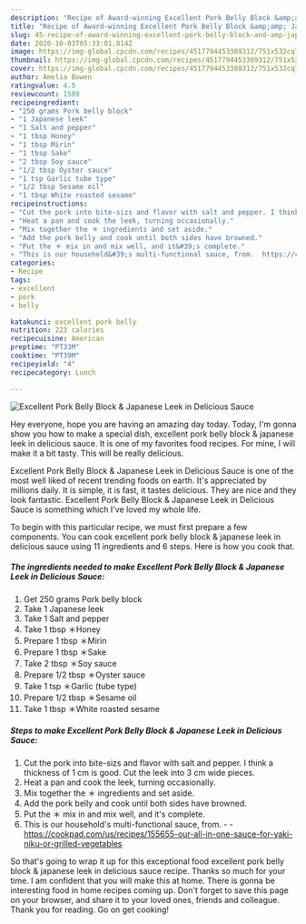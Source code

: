 ```yaml
---
description: "Recipe of Award-winning Excellent Pork Belly Block &amp;amp; Japanese Leek in Delicious Sauce"
title: "Recipe of Award-winning Excellent Pork Belly Block &amp;amp; Japanese Leek in Delicious Sauce"
slug: 45-recipe-of-award-winning-excellent-pork-belly-block-and-amp-japanese-leek-in-delicious-sauce
date: 2020-10-03T05:33:01.814Z
image: https://img-global.cpcdn.com/recipes/4517794453389312/751x532cq70/excellent-pork-belly-block-japanese-leek-in-delicious-sauce-recipe-main-photo.jpg
thumbnail: https://img-global.cpcdn.com/recipes/4517794453389312/751x532cq70/excellent-pork-belly-block-japanese-leek-in-delicious-sauce-recipe-main-photo.jpg
cover: https://img-global.cpcdn.com/recipes/4517794453389312/751x532cq70/excellent-pork-belly-block-japanese-leek-in-delicious-sauce-recipe-main-photo.jpg
author: Amelia Bowen
ratingvalue: 4.5
reviewcount: 1589
recipeingredient:
- "250 grams Pork belly block"
- "1 Japanese leek"
- "1 Salt and pepper"
- "1 tbsp Honey"
- "1 tbsp Mirin"
- "1 tbsp Sake"
- "2 tbsp Soy sauce"
- "1/2 tbsp Oyster sauce"
- "1 tsp Garlic tube type"
- "1/2 tbsp Sesame oil"
- "1 tbsp White roasted sesame"
recipeinstructions:
- "Cut the pork into bite-sizs and flavor with salt and pepper. I think a thickness of 1 cm is good. Cut the leek into 3 cm wide pieces."
- "Heat a pan and cook the leek, turning occasionally."
- "Mix together the ＊ ingredients and set aside."
- "Add the pork belly and cook until both sides have browned."
- "Put the ＊ mix in and mix well, and it&#39;s complete."
- "This is our household&#39;s multi-functional sauce, from.  https://cookpad.com/us/recipes/155655-our-all-in-one-sauce-for-yaki-niku-or-grilled-vegetables"
categories:
- Recipe
tags:
- excellent
- pork
- belly

katakunci: excellent pork belly 
nutrition: 223 calories
recipecuisine: American
preptime: "PT33M"
cooktime: "PT39M"
recipeyield: "4"
recipecategory: Lunch

---
```



![Excellent Pork Belly Block &amp; Japanese Leek in Delicious Sauce](https://img-global.cpcdn.com/recipes/4517794453389312/751x532cq70/excellent-pork-belly-block-japanese-leek-in-delicious-sauce-recipe-main-photo.jpg)

Hey everyone, hope you are having an amazing day today. Today, I'm gonna show you how to make a special dish, excellent pork belly block &amp; japanese leek in delicious sauce. It is one of my favorites food recipes. For mine, I will make it a bit tasty. This will be really delicious.

Excellent Pork Belly Block &amp; Japanese Leek in Delicious Sauce is one of the most well liked of recent trending foods on earth. It's appreciated by millions daily. It is simple, it is fast, it tastes delicious. They are nice and they look fantastic. Excellent Pork Belly Block &amp; Japanese Leek in Delicious Sauce is something which I've loved my whole life.




To begin with this particular recipe, we must first prepare a few components. You can cook excellent pork belly block &amp; japanese leek in delicious sauce using 11 ingredients and 6 steps. Here is how you cook that.

<!--inarticleads1-->

##### The ingredients needed to make Excellent Pork Belly Block &amp; Japanese Leek in Delicious Sauce:

1. Get 250 grams Pork belly block
1. Take 1 Japanese leek
1. Take 1 Salt and pepper
1. Take 1 tbsp ＊Honey
1. Prepare 1 tbsp ＊Mirin
1. Prepare 1 tbsp ＊Sake
1. Take 2 tbsp ＊Soy sauce
1. Prepare 1/2 tbsp ＊Oyster sauce
1. Take 1 tsp ＊Garlic (tube type)
1. Prepare 1/2 tbsp ＊Sesame oil
1. Take 1 tbsp ＊White roasted sesame




<!--inarticleads2-->

##### Steps to make Excellent Pork Belly Block &amp; Japanese Leek in Delicious Sauce:

1. Cut the pork into bite-sizs and flavor with salt and pepper. I think a thickness of 1 cm is good. Cut the leek into 3 cm wide pieces.
1. Heat a pan and cook the leek, turning occasionally.
1. Mix together the ＊ ingredients and set aside.
1. Add the pork belly and cook until both sides have browned.
1. Put the ＊ mix in and mix well, and it&#39;s complete.
1. This is our household&#39;s multi-functional sauce, from. -  - https://cookpad.com/us/recipes/155655-our-all-in-one-sauce-for-yaki-niku-or-grilled-vegetables




So that's going to wrap it up for this exceptional food excellent pork belly block &amp; japanese leek in delicious sauce recipe. Thanks so much for your time. I am confident that you will make this at home. There is gonna be interesting food in home recipes coming up. Don't forget to save this page on your browser, and share it to your loved ones, friends and colleague. Thank you for reading. Go on get cooking!
